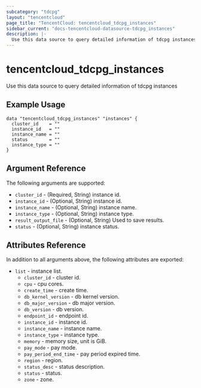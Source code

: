 ```yaml
---
subcategory: "tdcpg"
layout: "tencentcloud"
page_title: "TencentCloud: tencentcloud_tdcpg_instances"
sidebar_current: "docs-tencentcloud-datasource-tdcpg_instances"
description: |-
  Use this data source to query detailed information of tdcpg instances
---
```


# tencentcloud_tdcpg_instances

Use this data source to query detailed information of tdcpg instances

## Example Usage

```hcl
data "tencentcloud_tdcpg_instances" "instances" {
  cluster_id    = ""
  instance_id   = ""
  instance_name = ""
  status        = ""
  instance_type = ""
}
```

## Argument Reference

The following arguments are supported:

* `cluster_id` - (Required, String) instance id.
* `instance_id` - (Optional, String) instance id.
* `instance_name` - (Optional, String) instance name.
* `instance_type` - (Optional, String) instance type.
* `result_output_file` - (Optional, String) Used to save results.
* `status` - (Optional, String) instance status.

## Attributes Reference

In addition to all arguments above, the following attributes are exported:

* `list` - instance list.
  * `cluster_id` - cluster id.
  * `cpu` - cpu cores.
  * `create_time` - create time.
  * `db_kernel_version` - db kernel version.
  * `db_major_version` - db major version.
  * `db_version` - db version.
  * `endpoint_id` - endpoint id.
  * `instance_id` - instance id.
  * `instance_name` - instance name.
  * `instance_type` - instance type.
  * `memory` - memory size, unit is GiB.
  * `pay_mode` - pay mode.
  * `pay_period_end_time` - pay period expired time.
  * `region` - region.
  * `status_desc` - status description.
  * `status` - status.
  * `zone` - zone.


